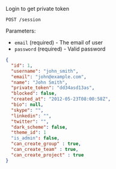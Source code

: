 Login to get private token

```
POST /session
```

Parameters:

+ `email` (required) - The email of user
+ `password` (required) - Valid password


```json
{
  "id": 1,
  "username": "john_smith",
  "email": "john@example.com",
  "name": "John Smith",
  "private_token": "dd34asd13as",
  "blocked": false,
  "created_at": "2012-05-23T08:00:58Z",
  "bio": null,
  "skype": "",
  "linkedin": "",
  "twitter": "",
  "dark_scheme": false,
  "theme_id": 1
  "is_admin": false,
  "can_create_group" : true,
  "can_create_team" : true,
  "can_create_project" : true
}
```
